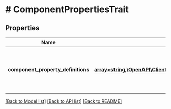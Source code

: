 # # ComponentPropertiesTrait

## Properties

Name | Type | Description | Notes
------------ | ------------- | ------------- | -------------
**component_property_definitions** | [**array<string,\OpenAPI\Client\Model\ComponentPropertyDefinition>**](ComponentPropertyDefinition.md) | A mapping of name to &#x60;ComponentPropertyDefinition&#x60; for every component property on this component. Each property has a type, defaultValue, and other optional values. | [optional]

[[Back to Model list]](../../README.md#models) [[Back to API list]](../../README.md#endpoints) [[Back to README]](../../README.md)

